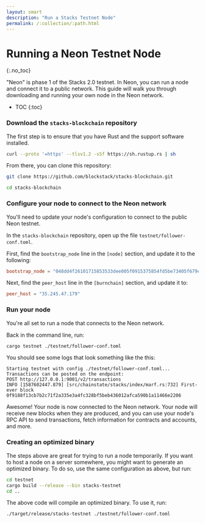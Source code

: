 ```yaml
---
layout: smart
description: "Run a Stacks Testnet Node"
permalink: /:collection/:path.html
---
```

# Running a Neon Testnet Node
{:.no_toc}

"Neon" is phase 1 of the Stacks 2.0 testnet. In Neon, you can run a node and connect it to a public network. This guide will walk you through downloading and running your own node in the Neon network.

* TOC
{:toc}

### Download the `stacks-blockchain` repository

The first step is to ensure that you have Rust and the support software installed.

```bash
curl --proto '=https' --tlsv1.2 -sSf https://sh.rustup.rs | sh
```

From there, you can clone this repository:

```bash
git clone https://github.com/blockstack/stacks-blockchain.git

cd stacks-blockchain
```

### Configure your node to connect to the Neon network

You'll need to update your node's configuration to connect to the public Neon testnet.

In the `stacks-blockchain` repository, open up the file `testnet/follower-conf.toml`.

First, find the `bootstrap_node` line in the `[node]` section, and update it to the following:

```toml
bootstrap_node = "048dd4f26101715853533dee005f0915375854fd5be73405f679c1917a5d4d16aaaf3c4c0d7a9c132a36b8c5fe1287f07dad8c910174d789eb24bdfb5ae26f5f27@35.245.47.179:20444"
```

Next, find the `peer_host` line in the `[burnchain]` section, and update it to:

```toml
peer_host = "35.245.47.179"
```

### Run your node

You're all set to run a node that connects to the Neon network.

Back in the command line, run:

```bash
cargo testnet ./testnet/follower-conf.toml
```

You should see some logs that look something like the this:

```
Starting testnet with config ./testnet/follower-conf.toml...
Transactions can be posted on the endpoint:
POST http://127.0.0.1:9001/v2/transactions
INFO [1587602447.879] [src/chainstate/stacks/index/marf.rs:732] First-ever block 0f9188f13cb7b2c71f2a335e3a4fc328bf5beb436012afca590b1a11466e2206
```

Awesome! Your node is now connected to the Neon network. Your node will receive new blocks when they are produced, and you can use your node's RPC API to send transactions, fetch information for contracts and accounts, and more.

### Creating an optimized binary

The steps above are great for trying to run a node temporarily. If you want to host a node on a server somewhere, you might want to generate an optimized binary. To do so, use the same configuration as above, but run:

```bash
cd testnet
cargo build --release --bin stacks-testnet
cd ..
```

The above code will compile an optimized binary. To use it, run:

```bash
./target/release/stacks-testnet ./testnet/follower-conf.toml
```